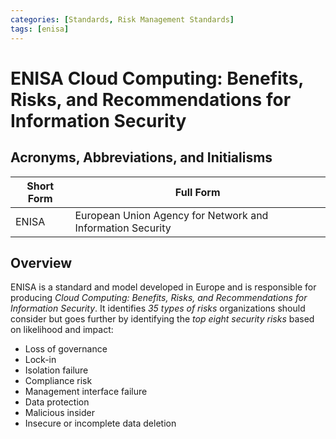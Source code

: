 ```yaml
---
categories: [Standards, Risk Management Standards]
tags: [enisa]
---
```


# ENISA Cloud Computing: Benefits, Risks, and Recommendations for Information Security

## Acronyms, Abbreviations, and Initialisms

| Short Form | Full Form |
| - | - |
| ENISA | European Union Agency for Network and Information Security |

## Overview

ENISA is a standard and model developed in Europe and is responsible for producing *Cloud Computing: Benefits, Risks, and Recommendations for Information Security*. It identifies *35 types of risks* organizations should consider but goes further by identifying the *top eight security risks* based on likelihood and impact:

- Loss of governance
- Lock-in
- Isolation failure
- Compliance risk
- Management interface failure
- Data protection
- Malicious insider
- Insecure or incomplete data deletion
